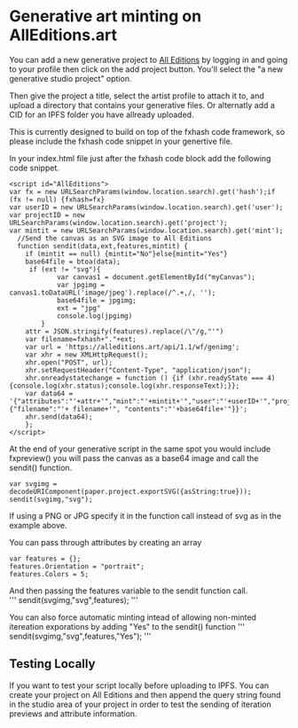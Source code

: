 # Generative art minting on AllEditions.art

You can add a new generative project to [All Editions](https://alleditions.art) by logging in and going to your profile then click on the add project button. You'll select the "a new generative studio project" option. 

Then give the project a title, select the artist profile to attach it to, and upload a directory that contains your generative files. Or alternatly add a CID for an IPFS folder you have allready uploaded.  

This is currently designed to build on top of the fxhash code framework, so please include the fxhash code snippet in your genertive file. 

In your index.html file just after the fxhash code block add the following code snippet. 
```
<script id="AllEditions">
var fx = new URLSearchParams(window.location.search).get('hash');if (fx != null) {fxhash=fx}
var userID = new URLSearchParams(window.location.search).get('user');
var projectID = new URLSearchParams(window.location.search).get('project');
var mintit = new URLSearchParams(window.location.search).get('mint');
  //Send the canvas as an SVG image to All Editions
  function sendit(data,ext,features,mintit) {
    if (mintit == null) {mintit="No"}else{mintit="Yes"}
    base64file = btoa(data);
     if (ext != "svg"){
            var canvas1 = document.getElementById("myCanvas"); 
            var jpgimg = canvas1.toDataURL('image/jpeg').replace(/^.+,/, '');
            base64file = jpgimg;
            ext = "jpg"
            console.log(jpgimg)
        }
    attr = JSON.stringify(features).replace(/\"/g,"'")
    var filename=fxhash+"."+ext;
    var url = 'https://alleditions.art/api/1.1/wf/genimg';
    var xhr = new XMLHttpRequest();
    xhr.open("POST", url);
    xhr.setRequestHeader("Content-Type", "application/json");
    xhr.onreadystatechange = function () {if (xhr.readyState === 4) {console.log(xhr.status);console.log(xhr.responseText);}};
    var data64 = '{"attributes":"'+attr+'","mint":"'+mintit+'","user":"'+userID+'","project":"'+projectID+'","hash":"'+fxhash+'","img":{"filename":"'+ filename+'", "contents":"'+base64file+'"}}';
    xhr.send(data64);     
    };
</script>
```

At the end of your generative script in the same spot you would include fxpreview() you will pass the canvas as a base64 image and call the sendit() function. 
```
var svgimg = decodeURIComponent(paper.project.exportSVG({asString:true}));
sendit(svgimg,"svg"); 
```
If using a PNG or JPG specify it in the function call instead of svg as in the example above. 

You can pass through attributes by creating an array
```
var features = {};
features.Orientation = "portrait";
features.Colors = 5;
```

And then passing the features variable to the sendit function call.  
'''
sendit(svgimg,"svg",features);
'''

You can also force automatic minting intead of allowing non-minted itereation exporations by adding "Yes" to the sendit() function
'''
sendit(svgimg,"svg",features,"Yes");
'''

## Testing Locally
If you want to test your script locally before uploading to IPFS. You can create your project on All Editions and then append the query string found in the studio area of your project in order to test the sending of iteration previews and attribute information.  



